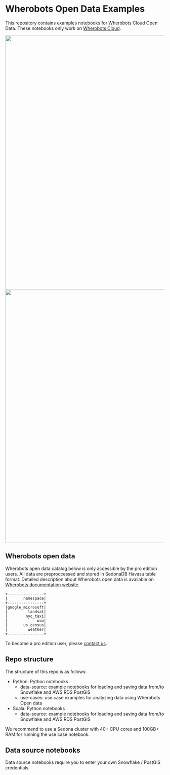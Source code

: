 # Wherobots Open Data Examples

This repository contains examples notebooks for Wherobots Cloud Open Data. These notebooks only work on [Wherobots Cloud](https://wherobots.services).

<img src="images/wbc-use-case-insurance.gif" width="800">

<img src="images/wbc-use-case-fleet.gif" width="800">

## Wherobots open data

Wherobots open data catalog below is only accessible by the pro edition users. All data are preproccessed and stored in SedonaDB Havasu table format. Detailed description about Wherobots open data is available on [Wherobots documentation website](https://docs.wherobots.services/latest/tutorials/opendata/introduction/).

```
+----------------+
|       namespace|
+----------------+
|google_microsoft|
|         landsat|
|        nyc_taxi|
|             osm|
|       us_census|
|         weather|
+----------------+
```

To become a pro edition user, please [contact us](https://wherobots.ai).

## Repo structure

The structure of this repo is as follows:

* Python: Python notebooks
	* data-source: example notebooks for loading and saving data from/to Snowflake and AWS RDS PostGIS
	* use-cases: use case examples for analyzing data using Wherobots Open data
* Scala: Python notebooks
	* data-source: example notebooks for loading and saving data from/to Snowflake and AWS RDS PostGIS

We recommend to use a Sedona cluster with 40+ CPU cores and 100GB+ RAM for running the use case notebook.

## Data source notebooks

Data source notebooks require you to enter your own Snowflake / PostGIS credentials.
